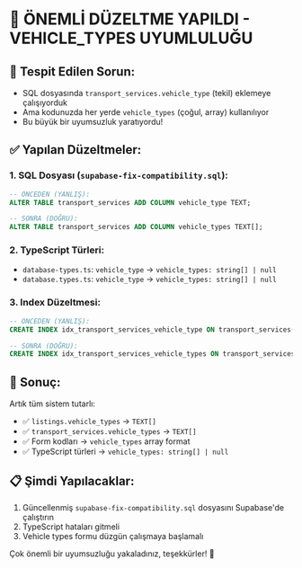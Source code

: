 # 🔧 ÖNEMLİ DÜZELTME YAPILDI - VEHICLE_TYPES UYUMLULUĞU

## 🚨 **Tespit Edilen Sorun:**
- SQL dosyasında `transport_services.vehicle_type` (tekil) eklemeye çalışıyorduk
- Ama kodunuzda her yerde `vehicle_types` (çoğul, array) kullanılıyor
- Bu büyük bir uyumsuzluk yaratıyordu!

## ✅ **Yapılan Düzeltmeler:**

### 1. SQL Dosyası (`supabase-fix-compatibility.sql`):
```sql
-- ÖNCEDEN (YANLIŞ):
ALTER TABLE transport_services ADD COLUMN vehicle_type TEXT;

-- SONRA (DOĞRU):
ALTER TABLE transport_services ADD COLUMN vehicle_types TEXT[];
```

### 2. TypeScript Türleri:
- `database-types.ts`: `vehicle_type` → `vehicle_types: string[] | null`
- `database.types.ts`: `vehicle_type` → `vehicle_types: string[] | null`

### 3. Index Düzeltmesi:
```sql
-- ÖNCEDEN (YANLIŞ):
CREATE INDEX idx_transport_services_vehicle_type ON transport_services(vehicle_type);

-- SONRA (DOĞRU):
CREATE INDEX idx_transport_services_vehicle_types ON transport_services USING GIN(vehicle_types);
```

## 🎯 **Sonuç:**
Artık tüm sistem tutarlı:
- ✅ `listings.vehicle_types` → `TEXT[]`
- ✅ `transport_services.vehicle_types` → `TEXT[]`
- ✅ Form kodları → `vehicle_types` array format
- ✅ TypeScript türleri → `vehicle_types: string[] | null`

## 📋 **Şimdi Yapılacaklar:**
1. Güncellenmiş `supabase-fix-compatibility.sql` dosyasını Supabase'de çalıştırın
2. TypeScript hataları gitmeli
3. Vehicle types formu düzgün çalışmaya başlamalı

Çok önemli bir uyumsuzluğu yakaladınız, teşekkürler! 🙏
